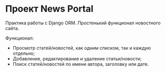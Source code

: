 # Проект News Portal

Практика работы с Django ORM. Простенький функционал новостного сайта.

Функционал:
- Просмотр статей/новостей, как одним списком, так и каждую отдельно;
- Добавление, редактирование и удаление статьи/новости;
- Поиск статей/новостей по имени автора, заголовку или дате.
